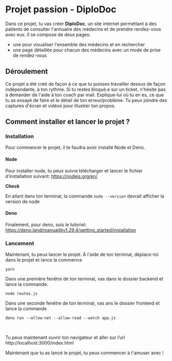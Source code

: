 # Projet passion - DiploDoc

Dans ce projet, tu vas créer **DiploDoc**, un site internet permettant à des patients de consulter l'annuaire des médecins et de prendre rendez-vous avec eux.
Il se compose de deux pages:

- une pour visualiser l'ensemble des médecins et en rechercher
- une page détaillée pour chacun des médecins avec un mode de prise de rendez-vous

## Déroulement

Ce projet a été créé de façon à ce que tu puisses travailler dessus de façon indépendante, à ton rythme. Si tu restes bloqué.e sur un ticket, n'hésite pas à demander de l'aide à ton coach par mail. Explique-lui où tu en es, ce que tu as essayé de faire et le détail de ton erreur/problème. Tu peux joindre des captures d'écran et vidéos pour illustrer ton propos.

## Comment installer et lancer le projet ?

### Installation

Pour commencer le projet, il te faudra avoir installé Node et Deno.

#### Node

Pour installer node, tu peux suivre télécharger et lancer le fichier d’installation suivant: https://nodejs.org/en/

**Check**

En allant dans ton terminal, la commande `node --version` devrait afficher la version de node

#### Deno

Finalement, pour deno, suis le tutoriel: https://deno.land/manual@v1.29.4/getting_started/installation

### Lancement

Maintenant, tu peux lancer le projet. À l'aide de ton terminal, déplace-toi dans le projet et lance la commence 
```
yarn
```

Dans une première fenêtre de ton terminal, vas dans le dossier backend et lance la commande:
```
node routes.js 
```

Dans une seconde fenêtre de ton terminal, vas ans le dossier frontend et lance la commande
```
deno run --allow-net --allow-read --watch app.js
```
‌

Tu peux maintenant ouvrir ton navigateur et aller sur l’url http://localhost:3000/index.html


Maintenant que tu as lancé le projet, tu peux commencer à t'amuser avec !
